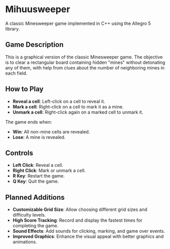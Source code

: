 # Mihuusweeper

A classic Minesweeper game implemented in C++ using the Allegro 5 library.

## Game Description

This is a graphical version of the classic Minesweeper game. The objective is to clear a rectangular board containing hidden "mines" without detonating any of them, with help from clues about the number of neighboring mines in each field.

## How to Play

- **Reveal a cell**: Left-click on a cell to reveal it.
- **Mark a cell**: Right-click on a cell to mark it as a mine.
- **Unmark a cell**: Right-click again on a marked cell to unmark it.

The game ends when:

- **Win**: All non-mine cells are revealed.
- **Lose**: A mine is revealed.

## Controls

- **Left Click**: Reveal a cell.
- **Right Click**: Mark or unmark a cell.
- **R Key**: Restart the game.
- **Q Key**: Quit the game.

## Planned Additions

- **Customizable Grid Size**: Allow choosing different grid sizes and difficulty levels.
- **High Score Tracking**: Record and display the fastest times for completing the game.
- **Sound Effects**: Add sounds for clicking, marking, and game over events.
- **Improved Graphics**: Enhance the visual appeal with better graphics and animations.